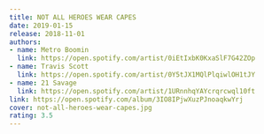 ```yaml
---
title: NOT ALL HEROES WEAR CAPES
date: 2019-01-15
release: 2018-11-01
authors:
- name: Metro Boomin
  link: https://open.spotify.com/artist/0iEtIxbK0KxaSlF7G42ZOp
- name: Travis Scott
  link: https://open.spotify.com/artist/0Y5tJX1MQlPlqiwlOH1tJY
- name: 21 Savage
  link: https://open.spotify.com/artist/1URnnhqYAYcrqrcwql10ft
link: https://open.spotify.com/album/3IO8IPjwXuzPJnoaqkwYrj
cover: not-all-heroes-wear-capes.jpg
rating: 3.5
---
```

